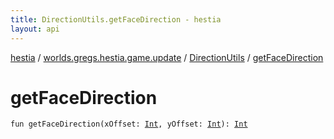 ```yaml
---
title: DirectionUtils.getFaceDirection - hestia
layout: api
---
```


<div class='api-docs-breadcrumbs'><a href="../../index.html">hestia</a> / <a href="../index.html">worlds.gregs.hestia.game.update</a> / <a href="index.html">DirectionUtils</a> / <a href="./get-face-direction.html">getFaceDirection</a></div>

# getFaceDirection

<div class="signature"><code><span class="keyword">fun </span><span class="identifier">getFaceDirection</span><span class="symbol">(</span><span class="parameterName" id="worlds.gregs.hestia.game.update.DirectionUtils.Companion$getFaceDirection(kotlin.Int, kotlin.Int)/xOffset">xOffset</span><span class="symbol">:</span>&nbsp;<a href="https://kotlinlang.org/api/latest/jvm/stdlib/kotlin/-int/index.html"><span class="identifier">Int</span></a><span class="symbol">, </span><span class="parameterName" id="worlds.gregs.hestia.game.update.DirectionUtils.Companion$getFaceDirection(kotlin.Int, kotlin.Int)/yOffset">yOffset</span><span class="symbol">:</span>&nbsp;<a href="https://kotlinlang.org/api/latest/jvm/stdlib/kotlin/-int/index.html"><span class="identifier">Int</span></a><span class="symbol">)</span><span class="symbol">: </span><a href="https://kotlinlang.org/api/latest/jvm/stdlib/kotlin/-int/index.html"><span class="identifier">Int</span></a></code></div>
